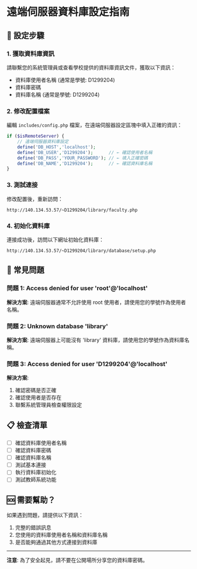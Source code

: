 # 遠端伺服器資料庫設定指南

## 🔧 設定步驟

### 1. 獲取資料庫資訊
請聯繫您的系統管理員或查看學校提供的資料庫資訊文件，獲取以下資訊：
- 資料庫使用者名稱 (通常是學號: D1299204)
- 資料庫密碼
- 資料庫名稱 (通常是學號: D1299204)

### 2. 修改配置檔案
編輯 `includes/config.php` 檔案，在遠端伺服器設定區塊中填入正確的資訊：

```php
if ($isRemoteServer) {
    // 遠端伺服器資料庫設定
    define('DB_HOST','localhost');
    define('DB_USER','D1299204');      // ← 確認使用者名稱
    define('DB_PASS','YOUR_PASSWORD'); // ← 填入正確密碼
    define('DB_NAME','D1299204');      // ← 確認資料庫名稱
}
```

### 3. 測試連接
修改配置後，重新訪問：
```
http://140.134.53.57/~D1299204/library/faculty.php
```

### 4. 初始化資料庫
連接成功後，訪問以下網址初始化資料庫：
```
http://140.134.53.57/~D1299204/library/database/setup.php
```

## 🚨 常見問題

### 問題 1: Access denied for user 'root'@'localhost'
**解決方案**: 遠端伺服器通常不允許使用 root 使用者，請使用您的學號作為使用者名稱。

### 問題 2: Unknown database 'library'
**解決方案**: 遠端伺服器上可能沒有 'library' 資料庫，請使用您的學號作為資料庫名稱。

### 問題 3: Access denied for user 'D1299204'@'localhost'
**解決方案**: 
1. 確認密碼是否正確
2. 確認使用者是否存在
3. 聯繫系統管理員檢查權限設定

## 📋 檢查清單

- [ ] 確認資料庫使用者名稱
- [ ] 確認資料庫密碼
- [ ] 確認資料庫名稱
- [ ] 測試基本連接
- [ ] 執行資料庫初始化
- [ ] 測試教師系統功能

## 🆘 需要幫助？

如果遇到問題，請提供以下資訊：
1. 完整的錯誤訊息
2. 您使用的資料庫使用者名稱和資料庫名稱
3. 是否能夠通過其他方式連接到資料庫

---
**注意**: 為了安全起見，請不要在公開場所分享您的資料庫密碼。
